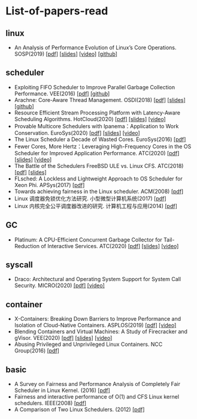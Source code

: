 # List-of-papers-read

## linux
+ An Analysis of Performance Evolution of Linux’s Core Operations. SOSP(2019) [[pdf]](https://dl.acm.org/doi/10.1145/3341301.3359640) [[slides]](https://sosp19.rcs.uwaterloo.ca/slides/ren.pdf) [[video]](https://sosp19.rcs.uwaterloo.ca/videos/D3-S3-P1.mp4) [[github]](https://github.com/LinuxPerfStudy/LEBench)

## scheduler
+ Exploiting FIFO Scheduler to Improve Parallel Garbage Collection Performance. VEE(2016) [[pdf]](https://dl.acm.org/doi/10.1145/3007611.2892248) [[github]](https://github.com/junjieqian/ARES)
+ Arachne: Core-Aware Thread Management. OSDI(2018) [[pdf]](https://www.usenix.org/conference/osdi18/presentation/qin) [[slides]](https://www.usenix.org/sites/default/files/conference/protected-files/osdi18_slides_qin.pdf) [[github]](https://github.com/PlatformLab/Arachne)
+ Resource Efficient Stream Processing Platform with Latency-Aware Scheduling Algorithms. HotCloud(2020) [[pdf]](https://www.usenix.org/conference/hotcloud20/presentation/morisawa) [[slides]](https://www.usenix.org/system/files/hotcloud20-paper67-slides-morisawa.pdf) [[video]](https://www.youtube.com/watch?v=mjzyc16FYC8&ab_channel=USENIX)
+ Provable Multicore Schedulers with Ipanema：Application to Work Conservation. EuroSys(2020) [[pdf]](https://dl.acm.org/doi/abs/10.1145/3342195.3387544) [[slides]](https://www.eurosys2020.org/wp-content/uploads/2020/04/slides/411_lepers_slides.pdf) [[video]](https://www.youtube.com/watch?v=6xA4Z6_0diI&ab_channel=EuroSys2020Conference)
+ The Linux Scheduler a Decade of Wasted Cores. EuroSys(2016) [[pdf]](https://dl.acm.org/doi/10.1145/2901318.2901326)
+ Fewer Cores, More Hertz：Leveraging High-Frequency Cores in the OS Scheduler for Improved Application Performance. ATC(2020) [[pdf]](https://www.usenix.org/conference/atc20/presentation/gouicern) [[slides]](https://www.usenix.org/system/files/atc20-paper683-slides-gouicem.pdf) [[video]](https://www.youtube.com/watch?v=UCBJLTmzpwE&ab_channel=USENIX)
+ The Battle of the Schedulers FreeBSD ULE vs. Linux CFS. ATC(2018) [[pdf]](https://www.usenix.org/conference/atc18/presentation/bouron) [[slides]](https://www.usenix.org/sites/default/files/conference/protected-files/atc18_slides_bouron.pdf)
+ FLsched: A Lockless and Lightweight Approach to OS Scheduler for Xeon Phi. APSys(2017) [[pdf]](https://dl.acm.org/doi/abs/10.1145/3124680.3124724)
+ Towards achieving fairness in the Linux scheduler. ACM(2008) [[pdf]](https://dl.acm.org/doi/abs/10.1145/1400097.1400102)
+ Linux 调度器免锁优化方法研究. 小型微型计算机系统(2017) [[pdf]](http://xwxt.sict.ac.cn/CN/Y2017/V38/I4/690)
+ Linux 内核完全公平调度器改进的研究. 计算机工程与应用(2014) [[pdf]](http://cea.ceaj.org/CN/abstract/abstract32511.shtml)

## GC
+ Platinum: A CPU-Efficient Concurrent Garbage Collector for Tail-Reduction of Interactive Services. ATC(2020) [[pdf]](https://www.usenix.org/conference/atc20/presentation/wu-mingyu) [[slides]](https://www.usenix.org/system/files/atc20-paper758-slides-wu.pdf) [[video]](https://www.youtube.com/watch?v=PjuEN8SxhN0&ab_channel=USENIX)

## syscall
+ Draco: Architectural and Operating System Support for System Call Security. MICRO(2020) [[pdf]](https://www.microarch.org/micro53/papers/738300a042.pdf) [[video]](https://www.youtube.com/watch?v=wvBTGqun7XY&ab_channel=MICROSymposium)

## container
+ X-Containers: Breaking Down Barriers to Improve Performance and Isolation of Cloud-Native Containers. ASPLOS(2019) [[pdf]](https://dl.acm.org/doi/abs/10.1145/3297858.3304016) [[video]](https://www.youtube.com/watch?v=OxAFxS-NgyE&ab_channel=ZhimingShen)
+ Blending Containers and Virtual Machines: A Study of Firecracker and gVisor. VEE(2020) [[pdf]](https://dl.acm.org/doi/abs/10.1145/3381052.3381315) [[slides]](https://research.cs.wisc.edu/multifacet/papers/vee20_blending_talk.pdf) [[video]](https://www.youtube.com/watch?v=qSXbsdr08CQ&ab_channel=ACMSIGOPS)
+ Abusing Privileged and Unprivileged Linux Containers. NCC Group(2016) [[pdf]](https://www.nccgroup.com/ae/our-research/abusing-privileged-and-unprivileged-linux-containers/)

## basic
+ A Survey on Fairness and Performance Analysis of Completely Fair Scheduler in Linux Kernel. (2016) [[pdf]](https://www.researchgate.net/publication/318983876_A_Survey_on_Fairness_and_Performance_Analysis_of_Completely_Fair_Scheduler_in_Linux_Kernel)
+ Fairness and interactive performance of O(1) and CFS Linux kernel schedulers. IEEE(2008) [[pdf]](https://ieeexplore.ieee.org/abstract/document/4631872)
+ A Comparison of Two Linux Schedulers. (2012) [[pdf]](https://www.duo.uio.no/bitstream/handle/10852/9093/2/cheng.pdf)

